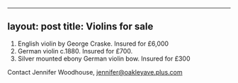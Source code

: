 ---
layout: post
title: Violins for sale
--------------------------------
1. English violin by George Craske. Insured for £6,000
2. German violin c.1880.  Insured for £700.
3. Silver mounted ebony German violin bow.  Insured for £300

Contact Jennifer Woodhouse, jennifer@oakleyave.plus.com
